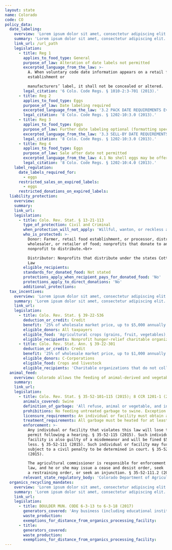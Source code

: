```yaml
---
layout: state
name: Colorado
code: CO
policy_data:
  date_labeling:
    overview: 'Lorem ipsum dolor sit amet, consectetur adipiscing elit. Curabitur tellus mi, consequat at laoreet eget, vestibulum nec dolor. Vivamus volutpat quam ac quam bibendum rutrum.'
    summary: 'Lorem ipsum dolor sit amet, consectetur adipiscing elit. Curabitur tellus mi, consequat at laoreet eget, vestibulum nec dolor. Vivamus volutpat quam ac quam bibendum rutrum.'
    link_url: /url_path
    legislation:
      - title: Reg 1
        applies_to_food_type: General
        purpose_of_law: Alteration of date labels not permitted
        excerpted_language_from_the_law: >-
          A. When voluntary code date information appears on a retail food
          establishment or

          manufacturers’ label, it shall not be concealed or altered.
        legal_citation: '6 Colo. Code Regs. § 1010-2:3-701 (2013).'
      - title: Reg 2
        applies_to_food_type: Eggs
        purpose_of_law: Date labeling required
        excerpted_language_from_the_law: '3.2 PACK DATE REQUIREMENTS Every case, carton, or container of shell eggs at the time of packing shall have legibly printed thereon, in numerals not less than one-eighth inch in height, the date the eggs are first packed, which shall be referred to in these rules as the “pack date.” The pack date shall be stated numerically by month and day (e.g., 1/15), or by the numbered consecutive day of the year (e.g., 123, being the 123rd consecutive day of the year).'
        legal_citation: '8 Colo. Code Regs. § 1202-10:3.0 (2013).'
      - title: Reg 3
        applies_to_food_type: Eggs
        purpose_of_law: Further date labeling optional (formatting specified if used)
        excerpted_language_from_the_law: '3.3 SELL-BY DATE REQUIREMENTS Every case, carton, or container of shell eggs may, but need not have legibly printed thereon, . . . a date by which the eggs must be sold, which shall be referred to in these rules as the “sell-by date.” The sell-by date shall be no more than 30 days after the pack date. It shall be stated by month and day using the three-letter abbreviation of the month followed by the numerical day of the month (e.g., Jan 15), and preceded by the term SELL BY or EXP.'
        legal_citation: '8 Colo. Code Regs. § 1202-10:3.0 (2013).'
      - title: Reg 4
        applies_to_food_type: Eggs
        purpose_of_law: Sale after date not permitted
        excerpted_language_from_the_law: 4.1 No shell eggs may be offered for sale or sold to a consumer or restaurant more than 45 days after the pack date.
        legal_citation: '8 Colo. Code Regs. § 1202-10:4.0 (2013).'
    label_regulation:
      date_labels_required_for:
        - eggs
      restricted_sales_on_expired_labels:
        - eggs
      restricted_donations_on_expired_labels:
  liability_protection:
    overview:
    summary:
    link_url:
    legislation:
      - title: Colo. Rev. Stat. § 13-21-113
        type_of_protection: Civil and Criminal
        when_protection_will_not_apply: 'Willful, wanton, or reckless acts'
        who_is_protected: >-
          Donor: Farmer, retail food establishment, or processor, distributor,
          wholesaler, or retailer of food; nonprofits that donate to another
          nonprofit to distribute.<br>

          Distributor: Nonprofits that distribute under the states Cottage Food
          Law
        eligible_recipients:
        standards_for_donated_food: Not stated
        protections_apply_when_recipient_pays_for_donated_food: 'No'
        protections_apply_to_direct_donations: 'No'
        additional_protections:
  tax_incentives:
    overview: 'Lorem ipsum dolor sit amet, consectetur adipiscing elit. Curabitur tellus mi, consequat at laoreet eget, vestibulum nec dolor. Vivamus volutpat quam ac quam bibendum rutrum.'
    summary: 'Lorem ipsum dolor sit amet, consectetur adipiscing elit. Curabitur tellus mi, consequat at laoreet eget, vestibulum nec dolor. Vivamus volutpat quam ac quam bibendum rutrum.'
    link_url:
    legislation:
      - title: Colo. Rev. Stat. § 39-22-536
        deduction_or_credit: Credit
        benefit: '25% of wholesale market price, up to $5,000 annually'
        eligible_donors: All taxpayers
        eligible_food: 'Agricultural crops (grains, fruit, vegetables), livestock, eggs, dairy'
        eligible_recipients: Nonprofit hunger-relief charitable organizations
      - title: Colo. Rev. Stat. Ann. § 39-22-301
        deduction_or_credit: Credit
        benefit: '25% of wholesale market price, up to $1,000 annually'
        eligible_donors: C-Corporations
        eligible_food: Crops and livestock
        eligible_recipients: 'Charitable organizations that do not collect money, other property, or services in exchange for product'
  animal_feed:
    overview: Colorado allows the feeding of animal-derived and vegetable waste to swine provided that it has been properly heat-treated and fed by a licensed facility. Individuals may feed household garbage to their own swine without heat-treating it and without obtaining a permit.
    summary:
    link_url:
    legislation:
      - title: Colo. Rev. Stat. § 35-52-101–115 (2015); 8 CCR 1201-1 (2015)
        animals_covered: Swine
        definition_of_garbage: 'All refuse, animal or vegetable, and includes all waste material, byproducts of a kitchen, restaurant, hospital, hotel, or slaughterhouse, and every refuse accumulation of animal, fruit, or vegetable matter, liquid or otherwise but excludes such vegetable products as leaves and tops of vegetable plants which have not been mixed with or exposed to or which do not contain any other garbage or waste product prior to feeding to swine. § 35-52-101 (2015). “Garbage” excludes waste from ordinary household operations that is fed directly to swine on the same premises. 8 CCR 1201-1 (2015).'
        prohibitions: No feeding untreated garbage to swine. Exception for individuals feeding household garbage. § 35-52-114 (2015).
        licensure_requirements: An individual or facility must obtain a permit from the state before feeding garbage to swine. § 35-52-114; 8 CCR 1201-1 (2015).
        treatment_requirements: All garbage must be heated for at least 30 minutes or else treated in some other manner approved by the state. § 35-52-113 (2015).
        enforcement: >-
          Any individual or facility that violates this law will lose their
          permit following a hearing. § 35-52-115 (2015). Such individual or
          facility is also guilty of a misdemeanor and will be fined $500 or
          less. § 35-52-111 (2015). Such individual or facility may further be
          subject to a civil penalty to be determined in court. § 35-52-111.1
          (2015).

          The agricultural commissioner is responsible for enforcement of this
          law, and he or she may issue a cease and desist order, seek
          a restraining order, or seek an injunction. § 35-52-111.2 (2015).
        relevant_state_regulatory_body: 'Colorado Department of Agriculture (§ 35-52-118 (2015)), <a href="https://www.colorado.gov/agmain" target="_blank">https://www.colorado.gov/agmain</a>.'
  organics_recycling_mandates:
    overview: 'Lorem ipsum dolor sit amet, consectetur adipiscing elit. Curabitur tellus mi, consequat at laoreet eget, vestibulum nec dolor. Vivamus volutpat quam ac quam bibendum rutrum.'
    summary: 'Lorem ipsum dolor sit amet, consectetur adipiscing elit. Curabitur tellus mi, consequat at laoreet eget, vestibulum nec dolor. Vivamus volutpat quam ac quam bibendum rutrum.'
    link_url:
    legislation:
      - title: BOULDER MUN. CODE 6-3-13 to 6-3-18 (2017)
        generators_covered: 'Any business (including educational institutions, and charitable or nonprofit organizations), single family homeowner or other property owner or manager, or special event permit holder.'
        waste_production:
        exemptions_for_distance_from_organics_processing_facility:
      - title:
        generators_covered:
        waste_production:
        exemptions_for_distance_from_organics_processing_facility:
---
```

